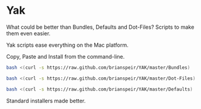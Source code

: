 Yak
===

What could be better than Bundles, Defaults and Dot-Files?
Scripts to make them even easier.

Yak scripts ease everything on the Mac platform.

Copy, Paste and Install from the command-line.

```bash
bash <(curl -s https://raw.github.com/brianspeir/YAK/master/Bundles)
```

```bash
bash <(curl -s https://raw.github.com/brianspeir/YAK/master/Dot-Files)
```

```bash
bash <(curl -s https://raw.github.com/brianspeir/YAK/master/Defaults)
```

Standard installers made better.
